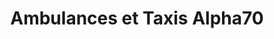 ---
title: "Ambulances et Taxis Alpha70"
url: /vauvillers/ambulances-et-taxis-alpha70/
shop: Bestattungen
---
